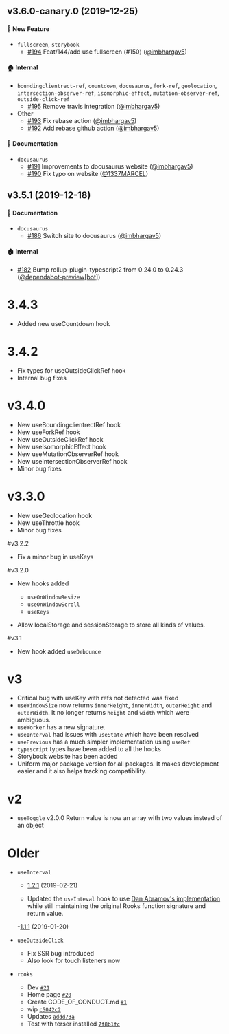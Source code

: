 <!-- DO NOT CHANGE THESE COMMENTS - See .github/actions/trigger-github-release/update-changelog.js -->
<!-- insert-new-changelog-here -->

























## v3.6.0-canary.0 (2019-12-25)

#### :rocket: New Feature
* `fullscreen`, `storybook`
  * [#194](https://github.com/imbhargav5/rooks/pull/194) Feat/144/add use fullscreen (#150) ([@imbhargav5](https://github.com/imbhargav5))

#### :house: Internal
* `boundingclientrect-ref`, `countdown`, `docusaurus`, `fork-ref`, `geolocation`, `intersection-observer-ref`, `isomorphic-effect`, `mutation-observer-ref`, `outside-click-ref`
  * [#195](https://github.com/imbhargav5/rooks/pull/195) Remove travis integration ([@imbhargav5](https://github.com/imbhargav5))
* Other
  * [#193](https://github.com/imbhargav5/rooks/pull/193) Fix rebase action ([@imbhargav5](https://github.com/imbhargav5))
  * [#192](https://github.com/imbhargav5/rooks/pull/192) Add rebase github action ([@imbhargav5](https://github.com/imbhargav5))

#### :memo: Documentation
* `docusaurus`
  * [#191](https://github.com/imbhargav5/rooks/pull/191) Improvements to docusaurus website ([@imbhargav5](https://github.com/imbhargav5))
  * [#190](https://github.com/imbhargav5/rooks/pull/190) Fix typo on website ([@1337MARCEL](https://github.com/1337MARCEL))














## v3.5.1 (2019-12-18)

#### :memo: Documentation
* `docusaurus`
  * [#186](https://github.com/imbhargav5/rooks/pull/186) Switch site to docusaurus ([@imbhargav5](https://github.com/imbhargav5))
  
#### :house: Internal
* [#182](https://github.com/imbhargav5/rooks/pull/182) Bump rollup-plugin-typescript2 from 0.24.0 to 0.24.3 ([@dependabot-preview[bot]](https://github.com/apps/dependabot-preview))






# 3.4.3

- Added new useCountdown hook

# 3.4.2

- Fix types for useOutsideClickRef hook
- Internal bug fixes

# v3.4.0

- New useBoundingclientrectRef hook
- New useForkRef hook
- New useOutsideClickRef hook
- New useIsomorphicEffect hook
- New useMutationObserverRef hook
- New useIntersectionObserverRef hook
- Minor bug fixes

# v3.3.0

- New useGeolocation hook
- New useThrottle hook
- Minor bug fixes

#v3.2.2

- Fix a minor bug in useKeys

#v3.2.0

- New hooks added

  - `useOnWindowResize`
  - `useOnWindowScroll`
  - `useKeys`

- Allow localStorage and sessionStorage to store all kinds of values.

#v3.1

- New hook added `useDebounce`

# v3

- Critical bug with useKey with refs not detected was fixed
- `useWindowSize` now returns `innerHeight`, `innerWidth`, `outerHeight` and `outerWidth`. It no longer returns `height` and `width` which were ambiguous.
- `useWorker` has a new signature.
- `useInterval` had issues with `useState` which have been resolved
- `usePrevious` has a much simpler implementation using `useRef`
- `typescript` types have been added to all the hooks
- Storybook website has been added
- Uniform major package version for all packages. It makes development easier and it also helps tracking compatibility.

# v2

- `useToggle` v2.0.0 Return value is now an array with two values instead of an object

# Older

- `useInterval`

  - [1.2.1](https://github.com/imbhargav5/rooks/compare/@rooks/use-interval@1.2.0...@rooks/use-interval@1.2.1) (2019-02-21)

  - Updated the `useInteval` hook to use [Dan Abramov's implementation](https://overreacted.io/making-setinterval-declarative-with-react-hooks/) while still maintaining the original Rooks function signature and return value.

  -[1.1.1](https://github.com/imbhargav5/rooks/compare/@rooks/use-interval@1.1.0...@rooks/use-interval@1.1.1) (2019-01-20)

- `useOutsideClick`
  - Fix SSR bug introduced
  - Also look for touch listeners now
- `rooks`
  - Dev [`#21`](https://github.com/react-hooks-org/rooks/pull/21)
  - Home page [`#20`](https://github.com/react-hooks-org/rooks/pull/20)
  - Create CODE_OF_CONDUCT.md [`#1`](https://github.com/react-hooks-org/rooks/pull/1)
  - wip [`c5042c2`](https://github.com/react-hooks-org/rooks/commit/c5042c20d3516ae37f81a0589dd2ec782da82019)
  - Updates [`addd73a`](https://github.com/react-hooks-org/rooks/commit/addd73a7a3fca200ac5343efbe6a8545c463e282)
  - Test with terser installed [`7f8b1fc`](https://github.com/react-hooks-org/rooks/commit/7f8b1fcfff8ef59c48a784696ebe5dc51017eb57)
